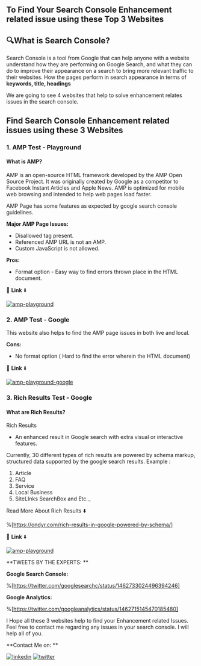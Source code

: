 ## To Find Your Search Console Enhancement related issue using these Top 3 Websites

##  🔍What is Search Console? 
Search Console is a tool from Google that can help anyone with a website understand how they are performing on Google Search, and what they can do to improve their appearance on a search to bring more relevant traffic to their websites. How the pages perform in search appearance in terms of **keywords, title, headings**

We are going to see 4 websites that help to solve enhancement relates issues in the search console.

## Find Search Console Enhancement related issues using these 3 Websites

### 1. AMP Test - Playground
#### What is AMP?
AMP is an open-source HTML framework developed by the AMP Open Source Project. It was originally created by Google as a competitor to Facebook Instant Articles and Apple News. AMP is optimized for mobile web browsing and intended to help web pages load faster.

AMP Page has some features as expected by google search console guidelines.

**Major AMP Page Issues:**

- Disallowed tag present.
- Referenced AMP URL is not an AMP.
- Custom JavaScript is not allowed.

**Pros:**

- Format option - Easy way to find errors thrown place in the HTML document.


🔗 **Link** ⬇️

[![amp-playground](https://img.shields.io/badge/AMP-PLAYGROUND-005AF0?style=for-the-badge&logo=AMP&logoColor=white)](https://playground.amp.dev/)


### 2. AMP Test - Google 

This website also helps to find the AMP page issues in both live and local.

**Cons:**

- No format option ( Hard to find the error wherein the HTML document)


🔗 **Link** ⬇️

[![amp-playground-google](https://img.shields.io/badge/AMP-GOOGLE-34A853?style=for-the-badge&logo=AMP&logoColor=white)](https://search.google.com/test/amp)


### 3. Rich Results Test - Google

#### What are Rich Results?
Rich Results 
- An enhanced result in Google search with extra visual or interactive features.

Currently, 30 different types of rich results are powered by schema markup, structured data supported by the google search results.
Example :

1. Article
2. FAQ
3. Service
4. Local Business
5. SiteLInks SearchBox and Etc..,

Read More About Rich Results ⬇️

%[https://ondyr.com/rich-results-in-google-powered-by-schema/]

🔗 **Link** ⬇️

[![amp-playground](https://img.shields.io/badge/Rich_Result-GOOGLE-458CF5?style=for-the-badge&logo=GOOGLESEARCHCONSOLE&logoColor=white)](https://search.google.com/test/rich-results)




**TWEETS BY THE EXPERTS: **

**Google Search Console:**

%[https://twitter.com/googlesearchc/status/1462733024496394246]


**Google Analytics:**

%[https://twitter.com/googleanalytics/status/1462715145470185480]

I Hope all these 3 websites help to find your Enhancement related Issues.
Feel free to contact me regarding any issues in your search console. I will help all of you.

**Contact Me on: **

[![linkedin](https://img.shields.io/badge/linkedin-0A66C2?style=for-the-badge&logo=linkedin&logoColor=white)](https://www.linkedin.com/in/dhanar98/)
[![twitter](https://img.shields.io/badge/twitter-1DA1F2?style=for-the-badge&logo=twitter&logoColor=white)](https://twitter.com/dhanar98)





